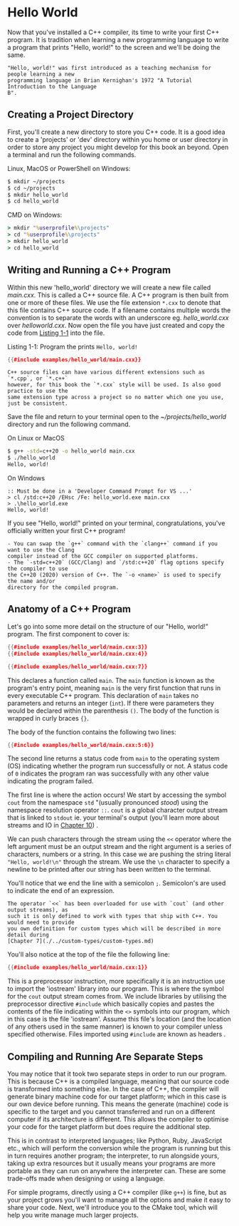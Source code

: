 # Hello World

Now that you've installed a C++ compiler, its time to write your first C++ program. It is
tradition when learning a new programming language to write a program that prints "Hello,
world!" to the screen and we'll be doing the same.

```admonish info
"Hello, world!" was first introduced as a teaching mechanism for people learning a new
programming language in Brian Kernighan's 1972 "A Tutorial Introduction to the Language
B".
```

## Creating a Project Directory

First, you'll create a new directory to store you C++ code. It is a good idea to create a
'projects' or 'dev' directory within you home or user directory in order to store any
project you might develop for this book an beyond. Open a terminal and run the following
commands.

Linux, MacOS or PowerShell on Windows:

```sh
$ mkdir ~/projects
$ cd ~/projects
$ mkdir hello_world
$ cd hello_world
```

CMD on Windows:

```cmd
> mkdir "%userprofile%\projects"
> cd "%userprofile%\projects"
> mkdir hello_world
> cd hello_world
```

## Writing and Running a C++ Program

Within this new 'hello_world' directory we will create a new file called *main.cxx*. This
is called a C++ source file. A C++ program is then built from one or more of these files.
We use the file extension `*.cxx` to denote that this file contains C++ source code. If a
filename contains multiple words the convention is to separate the words with an
underscore eg. *hello_world.cxx* over *helloworld.cxx*. Now open the file you have just
created and copy the code from [Listing 1-1](#listing1-1) into the file.

<span id="listing1-1" class="caption">Listing 1-1: Program the prints `Hello, world!`</span>

```cpp
{{#include examples/hello_world/main.cxx}}
```

```admonish info
C++ source files can have various different extensions such as `*.cpp`, or `*.c++`
however, for this book the `*.cxx` style will be used. Is also good practice to use the 
same extension type across a project so no matter which one you use, just be consistent.
```

Save the file and return to your terminal open to the *~/projects/hello_world* directory
and run the following command.

On Linux or MacOS

```sh
$ g++ -std=c++20 -o hello_world main.cxx
$ ./hello_world
Hello, world!
```

On Windows

```console
:: Must be done in a 'Developer Command Prompt for VS ...' 
> cl /std:c++20 /EHsc /Fe: hello_world.exe main.cxx
> .\hello_world.exe
Hello, world!
```

If you see "Hello, world!" printed on your terminal, congratulations, you've officially
written your first C++ program!

```admonish note
- You can swap the `g++` command with the `clang++` command if you want to use the Clang
compiler instead of the GCC compiler on supported platforms.
- The `-std=c++20` (GCC/Clang) and `/std:c++20` flag options specify the compiler to use
the C++20 (2020) version of C++. The `-o <name>` is used to specify the name and/or
directory for the compiled program.
```

## Anatomy of a C++ Program

Let's go into some more detail on the structure of our "Hello, world!" program. The first
component to cover is:

```cpp
{{#include examples/hello_world/main.cxx:3}}
{{#include examples/hello_world/main.cxx:4}}

{{#include examples/hello_world/main.cxx:7}}
```

This declares a function called `main`. The `main` function is known as the program's
entry point, meaning `main` is the very first function that runs in every executable C++
program. This declaration of `main` takes no parameters and returns an integer (`int`).
If there were parameters they would be declared within the parenthesis `()`. The body of
the function is wrapped in curly braces `{}`.

The body of the function contains the following two lines:

```cpp
{{#include examples/hello_world/main.cxx:5:6}}
```

The second line returns a status code from `main` to the operating system (OS) indicating
whether the program run successfully or not. A status code of `0` indicates the program
ran was successfully with any other value indicating the program failed.

The first line is where the action occurs! We start by accessing the symbol `cout` from
the namespace `std` "(usually pronounced *stood*) using the namespace resolution operator
`::`. `cout` is a global character output stream that is linked to `stdout` ie. your
terminal's output (you'll learn more about streams and IO in [Chapter 10](./../io/io.md))
.

We can push characters through the stream using the `<<` operator where the left argument
must be an output stream and the right argument is a series of characters, numbers or a
string. In this case we are pushing the string literal `"Hello, world!\n"` through the
stream. We use the `\n` character to specify a newline to be printed after our string
has been written to the terminal.

You'll notice that we end the line with a semicolon `;`. Semicolon's are used to indicate
the end of an expression.

```admonish note
The operator `<<` has been overloaded for use with `cout` (and other output streams), as
such it is only defined to work with types that ship with C++. You would need to provide
you own definition for custom types which will be described in more detail during
[Chapter 7](./../custom-types/custom-types.md)
```

You'll also notice at the top of the file the following line:

```cpp
{{#include examples/hello_world/main.cxx:1}}
```

This is a preprocessor instruction, more specifically it is an instruction use to import
the 'iostream' library into our program. This is where the symbol for the `cout` output
stream comes from. We include libraries by utilising the preprocessor directive
`#include` which basically copies and pastes the contents of the file indicating within
the `<>` symbols into our program, which in this case is the file 'iostream'. Assume this
file's location (and the location of any others used in the same manner) is known to your
compiler unless specified otherwise. Files imported using `#include` are known as headers
.

## Compiling and Running Are Separate Steps

You may notice that it took two separate steps in order to run our program. This is
because C++ is a compiled language, meaning that our source code is transformed into
something else. In the case of C++, the compiler will generate binary machine code for
our target platform; which in this case is our own device before running. This means the
generate (machine) code is specific to the target and you cannot transferred and run on a
different computer if its architecture is different. This allows the compiler to optimise
your code for the target platform but does require the additional step.

This is in contrast to interpreted languages; like Python, Ruby, JavaScript etc., which
will perform the conversion while the program is running but this in turn requires
another program; the interpreter, to run alongside yours, taking up extra resources but
it usually means your programs are more portable as they can run on anywhere the
interpreter can. These are some trade-offs made when designing or using a language.

For simple programs, directly using a C++ compiler (like `g++`) is fine, but as your
project grows you'll want to manage all the options and make it easy to share your code.
Next, we'll introduce you to the CMake tool, which will help you write manage much larger
projects.

